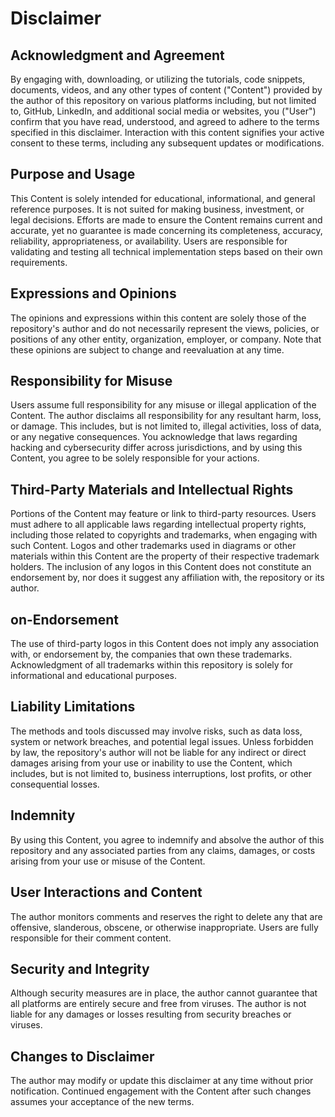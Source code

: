 # Disclaimer

## Acknowledgment and Agreement

By engaging with, downloading, or utilizing the tutorials, code snippets, documents, videos, and any other types of content ("Content") provided by the author of this repository on various platforms including, but not limited to, GitHub, LinkedIn, and additional social media or websites, you ("User") confirm that you have read, understood, and agreed to adhere to the terms specified in this disclaimer. Interaction with this content signifies your active consent to these terms, including any subsequent updates or modifications.

## Purpose and Usage

This Content is solely intended for educational, informational, and general reference purposes. It is not suited for making business, investment, or legal decisions. Efforts are made to ensure the Content remains current and accurate, yet no guarantee is made concerning its completeness, accuracy, reliability, appropriateness, or availability. Users are responsible for validating and testing all technical implementation steps based on their own requirements.

## Expressions and Opinions

The opinions and expressions within this content are solely those of the repository's author and do not necessarily represent the views, policies, or positions of any other entity, organization, employer, or company. Note that these opinions are subject to change and reevaluation at any time.

## Responsibility for Misuse

Users assume full responsibility for any misuse or illegal application of the Content. The author disclaims all responsibility for any resultant harm, loss, or damage. This includes, but is not limited to, illegal activities, loss of data, or any negative consequences. You acknowledge that laws regarding hacking and cybersecurity differ across jurisdictions, and by using this Content, you agree to be solely responsible for your actions.

## Third-Party Materials and Intellectual Rights

Portions of the Content may feature or link to third-party resources. Users must adhere to all applicable laws regarding intellectual property rights, including those related to copyrights and trademarks, when engaging with such Content. Logos and other trademarks used in diagrams or other materials within this Content are the property of their respective trademark holders. The inclusion of any logos in this Content does not constitute an endorsement by, nor does it suggest any affiliation with, the repository or its author.

## on-Endorsement

The use of third-party logos in this Content does not imply any association with, or endorsement by, the companies that own these trademarks. Acknowledgment of all trademarks within this repository is solely for informational and educational purposes.

## Liability Limitations

The methods and tools discussed may involve risks, such as data loss, system or network breaches, and potential legal issues. Unless forbidden by law, the repository's author will not be liable for any indirect or direct damages arising from your use or inability to use the Content, which includes, but is not limited to, business interruptions, lost profits, or other consequential losses.

## Indemnity

By using this Content, you agree to indemnify and absolve the author of this repository and any associated parties from any claims, damages, or costs arising from your use or misuse of the Content.

## User Interactions and Content

The author monitors comments and reserves the right to delete any that are offensive, slanderous, obscene, or otherwise inappropriate. Users are fully responsible for their comment content.

## Security and Integrity

Although security measures are in place, the author cannot guarantee that all platforms are entirely secure and free from viruses. The author is not liable for any damages or losses resulting from security breaches or viruses.

## Changes to Disclaimer

The author may modify or update this disclaimer at any time without prior notification. Continued engagement with the Content after such changes assumes your acceptance of the new terms.
